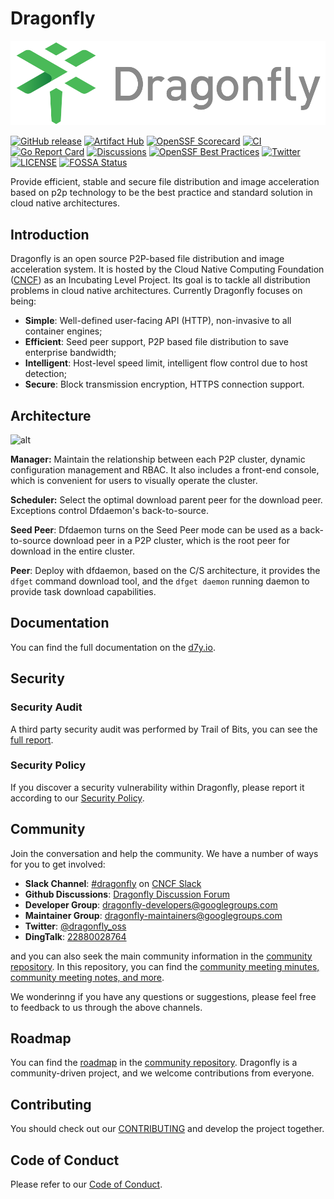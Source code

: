 # Dragonfly

![alt][logo-linear]

[![GitHub release](https://img.shields.io/github/release/dragonflyoss/dragonfly.svg)](https://github.com/dragonflyoss/dragonfly/releases)
[![Artifact Hub](https://img.shields.io/endpoint?url=https://artifacthub.io/badge/repository/dragonfly)](https://artifacthub.io/packages/search?repo=dragonfly)
[![OpenSSF Scorecard](https://api.scorecard.dev/projects/github.com/dragonflyoss/dragonfly/badge)](https://scorecard.dev/viewer/?uri=github.com/dragonflyoss/dragonfly)
[![CI](https://github.com/dragonflyoss/dragonfly/actions/workflows/ci.yml/badge.svg?branch=main)](https://github.com/dragonflyoss/dragonfly/actions/workflows/ci.yml)
[![Go Report Card](https://goreportcard.com/badge/github.com/dragonflyoss/dragonfly?style=flat-square)](https://goreportcard.com/report/github.com/dragonflyoss/dragonfly)
[![Discussions](https://img.shields.io/badge/discussions-on%20github-blue?style=flat-square)](https://github.com/dragonflyoss/dragonfly/discussions)
[![OpenSSF Best Practices](https://www.bestpractices.dev/projects/10432/badge)](https://www.bestpractices.dev/projects/10432)
[![Twitter](https://img.shields.io/twitter/url?style=social&url=https%3A%2F%2Ftwitter.com%2Fdragonfly_oss)](https://twitter.com/dragonfly_oss)
[![LICENSE](https://img.shields.io/github/license/dragonflyoss/dragonfly.svg?style=flat-square)](https://github.com/dragonflyoss/dragonfly/blob/main/LICENSE)
[![FOSSA Status](https://app.fossa.com/api/projects/git%2Bgithub.com%2Fdragonflyoss%2Fdragonfly.svg?type=shield&issueType=license)](https://app.fossa.com/projects/git%2Bgithub.com%2Fdragonflyoss%2Fdragonfly?ref=badge_shield&issueType=license)

Provide efficient, stable and secure file distribution and image acceleration
based on p2p technology to be the best practice and
standard solution in cloud native architectures.

## Introduction

Dragonfly is an open source P2P-based file distribution and
image acceleration system. It is hosted by the
Cloud Native Computing Foundation ([CNCF](https://cncf.io/)) as
an Incubating Level Project.
Its goal is to tackle all distribution problems in cloud native architectures.
Currently Dragonfly focuses on being:

- **Simple**: Well-defined user-facing API (HTTP), non-invasive to all container engines;
- **Efficient**: Seed peer support, P2P based file distribution to save enterprise bandwidth;
- **Intelligent**: Host-level speed limit, intelligent flow control due to host detection;
- **Secure**: Block transmission encryption, HTTPS connection support.

## Architecture

![alt][arch]

**Manager:** Maintain the relationship between each P2P cluster, dynamic configuration management and RBAC.
It also includes a front-end console, which is convenient for users to visually operate the cluster.

**Scheduler:** Select the optimal download parent peer for the download peer. Exceptions control Dfdaemon's back-to-source.

**Seed Peer**: Dfdaemon turns on the Seed Peer mode can be used as
a back-to-source download peer in a P2P cluster,
which is the root peer for download in the entire cluster.

**Peer**: Deploy with dfdaemon, based on the C/S architecture, it provides the `dfget` command download tool,
and the `dfget daemon` running daemon to provide task download capabilities.

## Documentation

You can find the full documentation on the [d7y.io][d7y.io].

## Security

### Security Audit

A third party security audit was performed by Trail of Bits,
you can see the [full report](docs/security/dragonfly-comprehensive-report-2023.pdf).

### Security Policy

If you discover a security vulnerability within Dragonfly, please report it according to our [Security Policy](https://github.com/dragonflyoss/community/blob/master/SECURITY.md).

## Community

Join the conversation and help the community. We have a number of ways for you to get involved:

- **Slack Channel**: [#dragonfly](https://cloud-native.slack.com/messages/dragonfly/) on [CNCF Slack](https://slack.cncf.io/)
- **Github Discussions**: [Dragonfly Discussion Forum][discussion]
- **Developer Group**: <dragonfly-developers@googlegroups.com>
- **Maintainer Group**: <dragonfly-maintainers@googlegroups.com>
- **Twitter**: [@dragonfly_oss](https://twitter.com/dragonfly_oss)
- **DingTalk**: [22880028764](https://qr.dingtalk.com/action/joingroup?code=v1,k1,pkV9IbsSyDusFQdByPSK3HfCG61ZCLeb8b/lpQ3uUqI=&_dt_no_comment=1&origin=11)

and you can also seek the main community information in the [community repository](https://github.com/dragonflyoss/community).
In this repository, you can find the [community meeting minutes, community meeting notes, and more](https://github.com/dragonflyoss/community/tree/master/meetings).

We wonderinng if you have any questions or suggestions, please feel free to feedback to us through the above channels.

## Roadmap

You can find the [roadmap](https://github.com/dragonflyoss/community/blob/master/ROADMAP.md)
in the [community repository](https://github.com/dragonflyoss/community).
Dragonfly is a community-driven project, and we welcome contributions from everyone.

## Contributing

You should check out our
[CONTRIBUTING][contributing] and develop the project together.

## Code of Conduct

Please refer to our [Code of Conduct][codeconduct].

[arch]: docs/images/arch.png
[logo-linear]: docs/images/logo/dragonfly-linear.svg
[discussion]: https://github.com/dragonflyoss/dragonfly/discussions
[contributing]: https://github.com/dragonflyoss/community/blob/master/CONTRIBUTING.md
[codeconduct]: https://github.com/dragonflyoss/community/blob/master/CODE_OF_CONDUCT.md
[d7y.io]: https://d7y.io/
[dingtalk]: docs/images/community/dingtalk-group.jpeg

